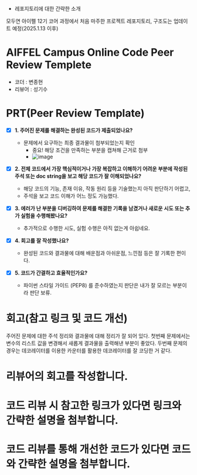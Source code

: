* 레포지토리에 대한 간략한 소개

모두연 아이펠 12기 코어 과정에서 처음 마주한 프로젝트 레포지토리, 구조도는 업데이트 예정(2025.1.13 이후)

# AIFFEL Campus Online Code Peer Review Templete
- 코더 : 변종현
- 리뷰어 : 성기수
# PRT(Peer Review Template)
- [x]  **1. 주어진 문제를 해결하는 완성된 코드가 제출되었나요?**
    - 문제에서 요구하는 최종 결과물이 첨부되었는지 확인
        - 중요! 해당 조건을 만족하는 부분을 캡쳐해 근거로 첨부
        - ![image](https://github.com/user-attachments/assets/1f011a2e-8f85-4e86-a3dd-5e49db9f28b2)
    
- [x]  **2. 전체 코드에서 가장 핵심적이거나 가장 복잡하고 이해하기 어려운 부분에 작성된 
주석 또는 doc string을 보고 해당 코드가 잘 이해되었나요?**
    - 해당 코드의 기능, 존재 이유, 작동 원리 등을 기술했는지 아직 판단하기 어렵고,
    - 주석을 보고 코드 이해가 어느 정도 가능했다.
               
- [x]  **3. 에러가 난 부분을 디버깅하여 문제를 해결한 기록을 남겼거나
새로운 시도 또는 추가 실험을 수행해봤나요?**
    - 추가적으로 수행한 시도, 실험 수행은 아직 없는게 아쉽네요.
        
- [x]  **4. 회고를 잘 작성했나요?**
    - 완성된 코드와 결과물에 대해 배운점과 아쉬운점, 느낀점 등은 잘 기록한 편이다.     
        
- [x]  **5. 코드가 간결하고 효율적인가요?**
    - 파이썬 스타일 가이드 (PEP8) 를 준수하였는지 판단은 내가 잘 모르는 부분이라 판단 보류.
    
# 회고(참고 링크 및 코드 개선)
주어진 문제에 대한 주석 정리와 결과물에 대해 정리가 잘 되어 있다.
첫번째 문제에서는 변수의 리스트 값을 변경해서 새롭게 결과물을 출력해낸 부분이 좋았다.
두번째 문제의 경우는 데코레이터를 이용한 카운터를 활용한 데코레이터를 잘 코딩한 거 같다.

# 리뷰어의 회고를 작성합니다.
# 코드 리뷰 시 참고한 링크가 있다면 링크와 간략한 설명을 첨부합니다.
# 코드 리뷰를 통해 개선한 코드가 있다면 코드와 간략한 설명을 첨부합니다.
```
